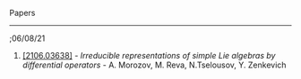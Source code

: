 Papers
__________________

;06/08/21
1. [[2106.03638]](https://arxiv.org/abs/2106.03638) - *Irreducible representations of simple Lie algebras by differential  operators* - A. Morozov, M. Reva, N.Tselousov, Y. Zenkevich


